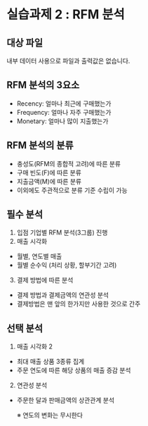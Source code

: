 # 실습과제 2 : RFM 분석
## 대상 파일
내부 데이터 사용으로 파일과 출력값은 없습니다.
## RFM 분석의 3요소
- Recency: 얼마나 최근에 구매했는가
- Frequency: 얼마나 자주 구매했는가
- Monetary: 얼마나 많이 지출했는가

## RFM 분석의 분류
- 충성도(RFM의 종합적 고려)에 따른 분류
- 구매 빈도(F)에 따른 분류
- 지출금액(M)에 따른 분류
- 이외에도 주관적으로 분류 기준 수립이 가능

## 필수 분석
1. 입점 기업별 RFM 분석(3그룹) 진행
2. 매출 시각화
- 월별, 연도별 매출
- 월별 순수익 (처리 상황, 할부기간 고려)
3. 결제 방법에 따른 분석
- 결제 방법과 결제금액의 연관성 분석
- 결제방법은 맨 앞의 한가지만 사용한 것으로 간주

## 선택 분석
1. 매출 시각화 2
- 최대 매출 상품 3종류 집계
-  주문 연도에 따른 해당 상품의 매출 증감 분석
2. 연관성 분석
- 주문한 달과 판매금액의 상관관계 분석

    ※ 연도의 변화는 무시한다
